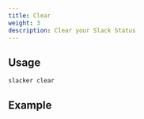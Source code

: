 ```yaml
---
title: Clear
weight: 3
description: Clear your Slack Status
---
```


## Usage

```bash
slacker clear
```

## Example
